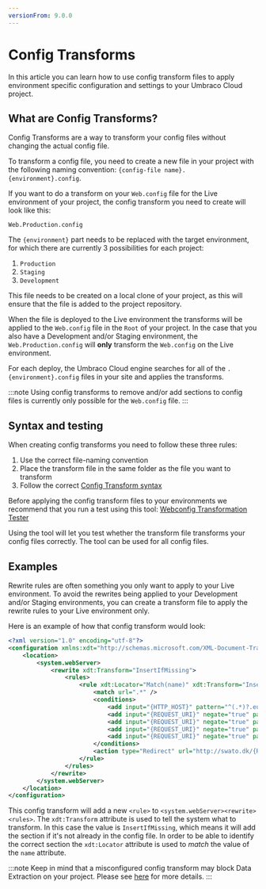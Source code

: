 ```yaml
---
versionFrom: 9.0.0
---
```


# Config Transforms

In this article you can learn how to use config transform files to apply environment specific configuration and settings to your Umbraco Cloud project.

## What are Config Transforms?

Config Transforms are a way to transform your config files without changing the actual config file.

To transform a config file, you need to create a new file in your project with the following naming convention: `{config-file name}.{environment}.config`.

If you want to do a transform on your `Web.config` file for the Live environment of your project, the config transform you need to create will look like this:

`Web.Production.config`

The `{environment}` part needs to be replaced with the target environment, for which there are currently 3 possibilities for each project:

1. `Production`
2. `Staging`
3. `Development`

This file needs to be created on a local clone of your project, as this will ensure that the file is added to the project repository.

When the file is deployed to the Live environment the transforms will be applied to the `Web.config` file in the `Root` of your project. In the case that you also have a Development and/or Staging environment, the `Web.Production.config` will **only** transform the `Web.config` on the Live environment.

For each deploy, the Umbraco Cloud engine searches for all of the `.{environment}.config` files in your site and applies the transforms.

:::note
Using config transforms to remove and/or add sections to config files is currently only possible for the `Web.config` file.
:::

## Syntax and testing

When creating config transforms you need to follow these three rules:

1. Use the correct file-naming convention
2. Place the transform file in the same folder as the file you want to transform
3. Follow the correct [Config Transform syntax](https://docs.microsoft.com/en-us/aspnet/core/host-and-deploy/iis/transform-webconfig?view=aspnetcore-5.0)

Before applying the config transform files to your environments we recommend that you run a test using this tool: [Webconfig Transformation Tester](https://elmah.io/tools/webconfig-transformation-tester/)

Using the tool will let you test whether the transform file transforms your config files correctly. The tool can be used for all config files.

## Examples

Rewrite rules are often something you only want to apply to your Live environment. To avoid the rewrites being applied to your Development and/or Staging environments, you can create a transform file to apply the rewrite rules to your Live environment only.

Here is an example of how that config transform would look:

```xml
<?xml version="1.0" encoding="utf-8"?>
<configuration xmlns:xdt="http://schemas.microsoft.com/XML-Document-Transform">
	<location>
		<system.webServer>
			<rewrite xdt:Transform="InsertIfMissing">
				<rules>
					<rule xdt:Locator="Match(name)" xdt:Transform="InsertIfMissing" name="Redirects umbraco.io to actual domain" stopProcessing="true">
						<match url=".*" />
						<conditions>
							<add input="{HTTP_HOST}" pattern="^(.*)?.euwest01.umbraco.io$" />
							<add input="{REQUEST_URI}" negate="true" pattern="^/umbraco" />
							<add input="{REQUEST_URI}" negate="true" pattern="^/DependencyHandler.axd" />
							<add input="{REQUEST_URI}" negate="true" pattern="^/App_Plugins" />
							<add input="{REQUEST_URI}" negate="true" pattern="localhost" />
						</conditions>
						<action type="Redirect" url="http://swato.dk/{R:0}" appendQueryString="true" redirectType="Permanent" />
					</rule>
				</rules>
			</rewrite>
		</system.webServer>
	</location>
</configuration>
```

This config transform will add a new `<rule>` to `<system.webServer><rewrite><rules>`. The `xdt:Transform` attribute is used to tell the system what to transform. In this case the value is `InsertIfMissing`, which means it will add the section if it's not already in the config file. In order to be able to identify the correct section the `xdt:Locator` attribute is used to *match* the value of the `name` attribute.

:::note
Keep in mind that a misconfigured config transform may block Data Extraction on your project. Please see [here](../../Troubleshooting/Deployments/Changes-Not-Being-Applied) for more details.
:::
